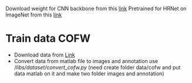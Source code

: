 Download weight for CNN backbone from this [link](https://drive.google.com/drive/folders/1sOXYoV_EIkdZRm0ROErQlmK-r-RG8m7o?usp=sharing)
Pretrained for HRNet on ImageNet from this [link](https://github.com/HRNet/HRNet-Facial-Landmark-Detection)
# Train data COFW
* Download data from [Link](http://www.vision.caltech.edu/xpburgos/ICCV13/Data/COFW_color.zip')
* Convert data from matlab file to images and annotation use /*libs/dataset/convert_cofw.py* (need create folder data/cofw and put data matlab on it and make two folder images and annotation)